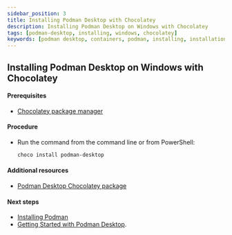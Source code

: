 ```yaml
---
sidebar_position: 3
title: Installing Podman Desktop with Chocolatey
description: Installing Podman Desktop on Windows with Chocolatey
tags: [podman-desktop, installing, windows, chocolatey]
keywords: [podman desktop, containers, podman, installing, installation, windows, chocolatey]
---
```


## Installing Podman Desktop on Windows with Chocolatey

#### Prerequisites

* [Chocolatey package manager](https://chocolatey.org/install)

#### Procedure

* Run the command from the command line or from PowerShell:

    ```sh
    choco install podman-desktop
    ```

#### Additional resources

* [Podman Desktop Chocolatey package](https://community.chocolatey.org/packages/podman-desktop)

#### Next steps

* [Installing Podman](installing-podman-with-podman-desktop)
* [Getting Started with Podman Desktop](/docs/getting-started/getting-started).
